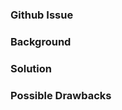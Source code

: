 ### Github Issue
<!--
    Add the Github issue number if one exists, prefixed by one of Github's keywords, ex. `Fixes #1`, `Closes #1` or `Resolves #1`.
-->

### Background


### Solution


### Possible Drawbacks
<!--
    What are the possible side-effects or negative impacts of the code change?
-->

